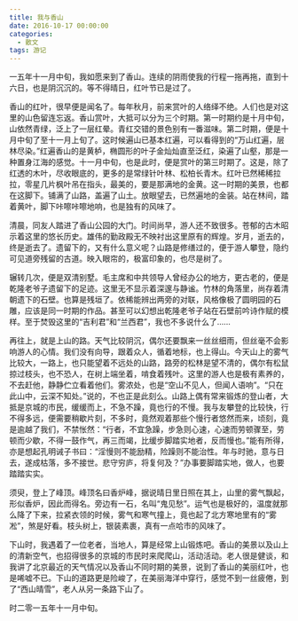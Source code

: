 ```yaml
---
title: 我与香山
date: 2016-10-17 00:00:00
categories:
  - 散文
tags: 游记
---
```


一五年十一月中旬，我如愿来到了香山。连续的阴雨使我的行程一拖再拖，直到十六日，也是阴沉沉的。等不得晴日，红叶节已是过了。

香山的红叶，很早便是闻名了。每年秋月，前来赏叶的人络绎不绝。人们也是对这里的山色留连忘返。香山赏叶，大抵可以分为三个时期。第一时期约是十月中旬，山依然青绿，泛上了一层红晕。青红交错的景色别有一番滋味。第二时期，便是十月中旬了至十一月上旬了。这时候遍山已基本红遍，可以看得到的“万山红遍，层林尽染。”红遍香山的是黄栌，椭圆形的叶子金灿灿直至泛红，染遍了山壑，那是一种置身江海的感觉。十一月中旬，也是此时，便是赏叶的第三时期了。这是，除了红透的木叶，尽收眼底的，更多的是常绿针叶林、松柏长青木。红叶已然稀稀拉拉，零星几片枫叶吊在指头，最美的，要是那满地的金黄。这一时期的美景，也都在这脚下。铺满了山路，盖遍了山土。放眼望去，已然遍地的金装。站在林间，踏着黄叶，脚下咔嚓咔嚓地响，也是独有的风味了。

清晨，同友人踏进了香山公园的大门。时间尚早，游人还不致很多。苍郁的古木昭示着这里的悠长历史。雄伟的勤政殿无不映衬出这里原有的辉煌。岁月，逝去的，终是逝去了。遗留下的，又有什么意义呢？山路是修缮过的，便于游人攀登，隐约可见道旁残留的古道。映入眼帘的，极富印象的，也尽是树了。

辗转几次，便是双清别墅。毛主席和中共领导人曾经办公的地方，更古老的，便是乾隆老爷子遗留下的足迹。这里无不显示着深邃与静谧。竹林的角落里，尚存着清朝遗下的石壁。也算是残垣了。依稀能辨出两旁的对联，风格像极了圆明园的石雕，应该是同一时期的作品。甚至可以幻想出乾隆老爷子站在石壁前吟诗作赋的模样。至于焚毁这里的“吉利君”和“兰西君”，我也不多说什么了......

再往上，就是上山的路。天气比较阴沉，偶尔还要飘来一丝丝细雨，但丝毫不会影响游人的心情。我们没有向导，跟着众人，循着地标，也上得山。今天山上的雾气比较大，一路上，也只能望着不远处的山路，路旁的松林是望不清的，偶尔有松鼠掠过枝头，也不恐人，在树上端坐着，啃食着残叶。这里的游人也是极有素养的，不去赶他，静静伫立看着他们。雾浓处，也是“空山不见人，但闻人语响”。“只在此山中，云深不知处。”说的，不也正是此刻么。山路上偶有常来锻炼的登山者，大抵是京城的市民，缓缓而上，不急不躁，竟也行的不慢。我与友攀登的比较快，行不得多远，便需要稍歇片刻，不多时，竟然观着那些个慢行者悠然而来，顷刻，竟是逾越了我们，不禁怅然：“行者，不宜急躁，步急则心速，心速而劳顿骤至，劳顿而少歇，不得一鼓作气，再三而竭，比缓步脚踏实地者，反而慢也。”能有所得，亦是想起孔明诫子书曰：“淫慢则不能励精，险躁则不能治性。年与时驰，意与日去，遂成枯落，多不接世。悲守穷庐，将复何及？”办事要脚踏实地，做人，也要踏踏实实。

须臾，登上了峰顶。峰顶名曰香炉峰，据说晴日里日照在其上，山里的雾气飘起，形似香炉，因此而得名。旁边有一石，名叫“鬼见愁”。运气也是极好的，温度就那么降了下来，拉紧衣领的时候，雾气和寒气撞上，竟也起了北方寒地里有的“雾凇”，煞是好看。枝头树上，银装素裹，真有一点哈市的风味了。

下山时，我遇着了一位老者，当地人，算是经常上山锻炼吧。香山的美景以及山上的清新空气，也招得很多的京城的市民时来爬爬山，活动活动。老人很是健谈，和我讲了北京最近的天气情况以及香山不同时期的美景，说到了香山的美丽红叶，也是唏嘘不已。下山的道路更是险峻了，在美丽海洋中穿行，感觉不到一丝疲倦，到了“西山晴雪”，老人从另一条路下山了。

时二零一五年十一月中旬。
